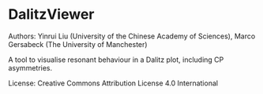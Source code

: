 # DalitzViewer
Authors: Yinrui Liu (University of the Chinese Academy of Sciences), Marco Gersabeck (The University of Manchester)

A tool to visualise resonant behaviour in a Dalitz plot, including CP asymmetries.

License: Creative Commons Attribution License 4.0 International
